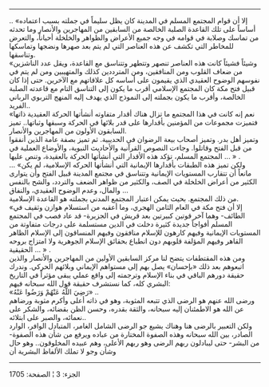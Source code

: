 ------------------------------------------------------------------------

.. «إلا أن قوام المجتمع المسلم في المدينة كان يظل سليماً في جملته بسبب
اعتماده أساساً على تلك القاعدة الصلبة الخالصة من السابقين من المهاجرين
والأنصار وما تحدثه من تماسك وصلابة في قوامه في وجه جميع الأعراض والظواهر
والخلخلة أحياناً، والتعرض للمخاطر التي تكشف عن هذه العناصر التي لم يتم
بعد صهرها ونضجها وتماسكها وتناسقها.  
«وشيئاً فشيئاً كانت هذه العناصر تنصهر وتتطهر وتتناسق مع القاعدة، ويقل عدد
الناشزين من ضعاف القلوب ومن المنافقين، ومن المترددين كذلك والمتهيبين ومن
لم يتم في نفوسهم الوضوح العقيدي الذي يقيمون على أساسه كل علاقاتهم مع
الآخرين. حتى إذا كان قبيل فتح مكة كان المجتمع الإسلامي أقرب ما يكون إلى
التناسق التام مع قاعدته الصلبة الخالصة، وأقرب ما يكون بجملته إلى النموذج
الذي يهدف إليه المنهج التربوي الرباني الفريد..  
«نعم إنه كانت في هذا المجتمع ما تزال هناك أقدار متفاوته أنشأتها الحركة
العقيدية ذاتها فتميزت مجموعات من المؤمنين بأقدارها على قدر بلائها في
الحركة وسبقها وثباتها.. تميز السابقون الأولون من المهاجرين والأنصار.  
وتميز أهل بدر. وتميز أصحاب بيعة الرضوان في الحديبية. ثم تميز بصفة عامة
الذين أنفقوا من قبل الفتح وقاتلوا. وجاءت النصوص القرآنية والأحاديث
النبوية، والأوضاع العملية في المجتمع المسلم، تؤكد هذه الأقدار التي
أنشأتها الحركة بالعقيدة، وتنص عليها ... » .  
... «ولكن تميز هذه الطبقات بأقدارها الإيمانية التي أنشأتها الحركه
الإسلامية، لم يكن مانعاً أن تتقارب المستويات الإيمانية وتتناسق في مجتمع
المدينة قبيل الفتح وأن يتوارى الكثير من أعراض الخلخلة في الصف، والكثير
من ظواهر الضعف والتردد، والشح بالنفس والمال، وعدم الوضوح العقيدي،
والنفاق ...  
من ذلك المجتمع. بحيث يمكن اعتبار المجتمع المدني بجملته هو القاعدة
الإسلامية.  
«إلا أن فتح مكة في العام الثامن الهجري، وما أعقبه من استسلام هوازن وثقيف
في الطائف- وهما آخر قوتين كبيرتين بعد قريش في الجزيرة- قد عاد فصب في
المجتمع المسلم أفواجاً جديدة كثيرة دخلت في الدين مستسلمة على درجات
متفاوتة من المستويات الإيمانية وفيهم كارهون للإسلام منافقون وفيهم
المنساقون إلى الإسلام الظاهر القاهر وفيهم المؤلفة قلوبهم دون انطباع
بحقائق الإسلام الجوهرية ولا امتزاج بروحه الحقيقية ... » .  
ومن هذه المقتطفات يتضح لنا مركز السابقين الأولين من المهاجرين والأنصار
والذين اتبعوهم بعد ذلك «بإحسان» يصل بهم إلى مستواهم الإيماني وبلائهم
الحركي. وندرك حقيقة دورهم الباقي في بناء الإسلام وترجمته إلى واقع عملي
يبقى مؤثراً في التاريخ البشري كله، كما نستشرف حقيقة قول الله سبحانه
فيهم:  
«رَضِيَ اللَّهُ عَنْهُمْ وَرَضُوا عَنْهُ» ..  
ورضى الله عنهم هو الرضى الذي تتبعه المثوبة، وهو في ذاته أعلى وأكرم مثوبة
ورضاهم عن الله هو الاطمئنان إليه سبحانه، والثقة بقدره، وحسن الظن بقضائه،
والشكر على نعمائه، والصبر على ابتلائه..  
ولكن التعبير بالرضى هنا وهناك يشيع جو الرضى الشامل الغامر، المتبادل
الوافر، الوارد الصادر، بين الله سبحانه وهذه الصفوة المختارة من عباده
ويرفع من شأن هذه الصفوة- من البشر- حتى ليبادلون ربهم الرضى وهو ربهم
الأعلى، وهم عبيده المخلوقون.. وهو حال وشأن وجو لا تملك الألفاظ البشرية
أن

------------------------------------------------------------------------

الجزء: 3 ¦ الصفحة: 1705
